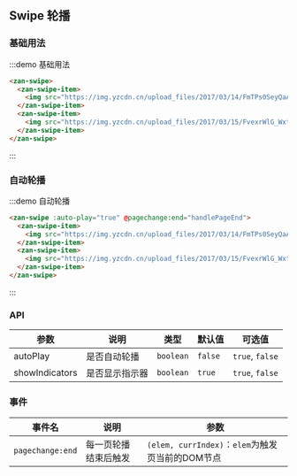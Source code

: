 <style>
@component-namespace demo {
  @b swipe {
    .zan-swipe {
      height: 200px;

      img {
        width: 100%;
      }
    }
  }
}
</style>

<script>
export default {
  methods: {
    handlePageEnd(page, index) {
      console.log(page, index);
    }
  }
};
</script>

## Swipe 轮播

### 基础用法

:::demo 基础用法
```html
<zan-swipe>
  <zan-swipe-item>
    <img src="https://img.yzcdn.cn/upload_files/2017/03/14/FmTPs0SeyQaAOSK1rRe1sL8RcwSY.jpeg?imageView2/2/w/980/h/980/q/75/format/webp" alt="">
  </zan-swipe-item>
  <zan-swipe-item>
    <img src="https://img.yzcdn.cn/upload_files/2017/03/15/FvexrWlG_WxtCE9Omo5l27n_mAG_.jpeg?imageView2/2/w/980/h/980/q/75/format/webp" alt="">
  </zan-swipe-item>
</zan-swipe>
```
:::

### 自动轮播

:::demo 自动轮播
```html
<zan-swipe :auto-play="true" @pagechange:end="handlePageEnd">
  <zan-swipe-item>
    <img src="https://img.yzcdn.cn/upload_files/2017/03/14/FmTPs0SeyQaAOSK1rRe1sL8RcwSY.jpeg?imageView2/2/w/980/h/980/q/75/format/webp" alt="">
  </zan-swipe-item>
  <zan-swipe-item>
    <img src="https://img.yzcdn.cn/upload_files/2017/03/15/FvexrWlG_WxtCE9Omo5l27n_mAG_.jpeg?imageView2/2/w/980/h/980/q/75/format/webp" alt="">
  </zan-swipe-item>
</zan-swipe>
```
:::

### API

| 参数       | 说明      | 类型       | 默认值       | 可选值       |
|-----------|-----------|-----------|-------------|-------------|
| autoPlay | 是否自动轮播 | `boolean`  |    `false`     |    `true`, `false`      |
| showIndicators | 是否显示指示器 | `boolean`  |   `true`       |   `true`, `false`       |

### 事件

| 事件名       | 说明      | 参数 |
|-----------|-----------|-----------|
| `pagechange:end` | 每一页轮播结束后触发 | `(elem, currIndex)`：`elem`为触发页当前的DOM节点 |
